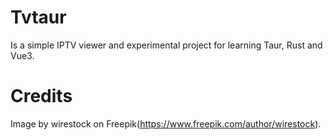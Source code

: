 # Tvtaur
Is a simple IPTV viewer and experimental project for learning Taur, Rust and Vue3.


# Credits
Image by wirestock on Freepik(https://www.freepik.com/author/wirestock).
